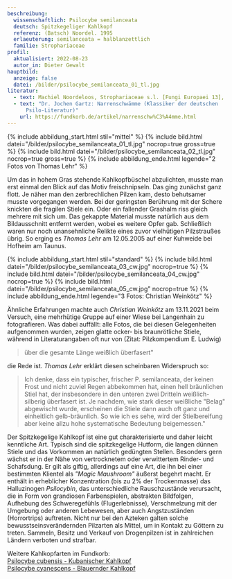 ```yaml
---
beschreibung:
  wissenschaftlich: Psilocybe semilanceata
  deutsch: Spitzkegeliger Kahlkopf
  referenz: (Batsch) Noordel. 1995
  erlaeuterung: semilanceata = halblanzettlich
  familie: Strophariaceae
profil:
  aktualisiert: 2022-08-23
  autor_in: Dieter Gewalt
hauptbild:
  anzeige: false
  datei: /bilder/psilocybe_semilanceata_01_tl.jpg
literatur:
  - text: Machiel Noordeloos, Strophariaceae s.l. [Fungi Europaei 13], 2011
  - text: "Dr. Jochen Gartz: Narrenschwämme (Klassiker der deutschen
      Psilo-Literatur)"
    url: https://fundkorb.de/artikel/narrenschw%C3%A4mme.html
---
```

{% include abbildung_start.html stil="mittel" %}
{% include bild.html datei="/bilder/psilocybe_semilanceata_01_tl.jpg" nocrop=true gross=true %}
{% include bild.html datei="/bilder/psilocybe_semilanceata_02_tl.jpg" nocrop=true gross=true %}
{% include abbildung_ende.html legende="2 Fotos von Thomas Lehr" %}

Um das in hohem Gras stehende Kahlkopfbüschel abzulichten, musste man erst einmal den Blick auf das Motiv freischnipseln. Das ging zunächst ganz flott. Je näher man den zerbrechlichen Pilzen kam, desto behutsamer musste vorgegangen werden. Bei der geringsten Berührung mit der Schere knickten die fragilen Stiele ein. Oder ein fallender Grashalm riss gleich mehrere mit sich um. Das gekappte Material musste natürlich aus dem Bildausschnitt entfernt werden, wobei es weitere Opfer gab. Schließlich waren nur noch unansehnliche Relikte eines zuvor vielhütigen Pilzstraußes übrig. So erging es *Thomas Lehr* am 12.05.2005 auf einer Kuhweide bei Hofheim am Taunus.

{% include abbildung_start.html stil="standard" %}
{% include bild.html datei="/bilder/psilocybe_semilanceata_03_cw.jpg" nocrop=true %}
{% include bild.html datei="/bilder/psilocybe_semilanceata_04_cw.jpg" nocrop=true %}
{% include bild.html datei="/bilder/psilocybe_semilanceata_05_cw.jpg" nocrop=true %}
{% include abbildung_ende.html legende="3 Fotos: Christian Weinkötz" %}

Ähnliche Erfahrungen machte auch *Christian Weinkötz* am 13.11.2021 beim Versuch, eine mehrhütige Gruppe auf einer Wiese bei Langenhain zu fotografieren. Was dabei auffällt: alle Fotos, die bei diesen Gelegenheiten aufgenommen wurden, zeigen glatte ocker- bis braunrötliche Stiele, während in Literaturangaben oft nur von (Zitat: Pilzkompendium E. Ludwig)

> über die gesamte Länge weißlich überfasert"

die Rede ist. *Thomas Lehr* erklärt diesen scheinbaren Widerspruch so:

> Ich denke, dass ein typischer, frischer P. semilanceata, der keinen Frost und nicht zuviel Regen abbekommen hat, einen hell bräunlichen Stiel hat, der insbesondere in den unteren zwei Dritteln weißlich-silberig überfasert ist. Je nachdem, wie stark dieser weißliche "Belag" abgewischt wurde, erscheinen die Stiele dann auch oft ganz und einheitlich gelb-bräunlich. So wie ich es sehe, wird der Stielbereifung aber keine allzu hohe systematische Bedeutung beigemessen."

Der Spitzkegelige Kahlkopf ist eine gut charakterisierte und daher leicht kenntliche Art. Typisch sind die spitzkegelige Hutform, die langen dünnen Stiele und das Vorkommen an natürlich gedüngten Stellen. Besonders gern wächst er in der Nähe von vertrocknetem oder verwittertem Rinder- und Schafsdung. Er gilt als giftig, allerdings auf eine Art, die ihn bei einer bestimmten Klientel als *"Magic Maushroom"* äußerst begehrt macht. Er enthält in erheblicher Konzentration (bis zu 2% der Trockenmasse) das Halluzinogen *Psilocybin*, das unterschiedliche Rauschzustände verursacht, die in Form von grandiosen Farbenspielen, abstrakten Bildfolgen, Aufhebung des Schweregefühls (Flugerlebnisse), Verschmelzung mit der Umgebung oder anderen Lebewesen, aber auch Angstzuständen (Horrortrips) auftreten. Nicht nur bei den Azteken galten solche bewusstseinsverändernden Pilzarten als Mittel, um in Kontakt zu Göttern zu treten. Sammeln, Besitz und Verkauf von Drogenpilzen ist in zahlreichen Ländern verboten und strafbar.

Weitere Kahlkopfarten im Fundkorb:\
[Psilocybe cubensis - Kubanischer Kahlkopf](/pilze/psilocybe-cubensis-kubanischer-kahlkopf)\
[Psilocybe cyanescens - Blauernder Kahlkopf](/pilze/psilocybe-cyanescens-blauender-kahlkopf)
